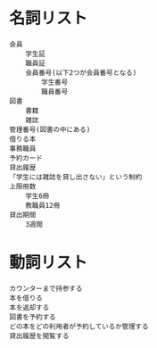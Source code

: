 # 名詞リスト
    会員
        学生証
        職員証
        会員番号(以下2つが会員番号となる)
            学生番号
            職員番号
    図書
        書籍
        雑誌
    管理番号(図書の中にある)
    借りる本
    事務職員
    予約カード
    貸出履歴
    「学生には雑誌を貸し出さない」という制約
    上限冊数
        学生6冊
        教職員12冊
    貸出期間
        3週間

# 動詞リスト
    カウンターまで持参する
    本を借りる
    本を返却する
    図書を予約する
    どの本をどの利用者が予約しているか管理する
    貸出履歴を閲覧する